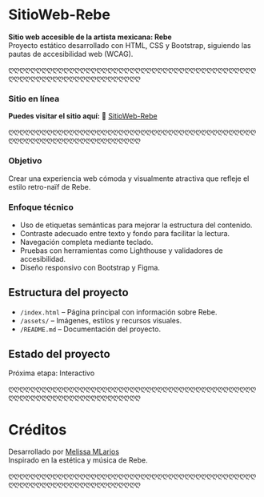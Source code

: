 # SitioWeb-Rebe

**Sitio web accesible de la artista mexicana: Rebe**  
Proyecto estático desarrollado con HTML, CSS y Bootstrap, siguiendo las pautas de accesibilidad web (WCAG).

ღღღღღღღღღღღღღღღღღღღღღღღღღღღღღღღღღღღღღღღღღღღღღღღღღღღღღღღღღღღღღღღღღღღღღ

### Sitio en línea

**Puedes visitar el sitio aquí:**
🔗 [SitioWeb-Rebe](https://mellr7.github.io/SitioWeb-Rebe/)

ღღღღღღღღღღღღღღღღღღღღღღღღღღღღღღღღღღღღღღღღღღღღღღღღღღღღღღღღღღღღღღღღღღღღღ

### Objetivo
Crear una experiencia web cómoda y visualmente atractiva que refleje el estilo retro-naïf de Rebe.

### Enfoque técnico
- Uso de etiquetas semánticas para mejorar la estructura del contenido.
- Contraste adecuado entre texto y fondo para facilitar la lectura.
- Navegación completa mediante teclado.
- Pruebas con herramientas como Lighthouse y validadores de accesibilidad.
- Diseño responsivo con Bootstrap y Figma.

## Estructura del proyecto
- `/index.html` – Página principal con información sobre Rebe.
- `/assets/` – Imágenes, estilos y recursos visuales.
- `/README.md` – Documentación del proyecto.

## Estado del proyecto
Próxima etapa: Interactivo

ღღღღღღღღღღღღღღღღღღღღღღღღღღღღღღღღღღღღღღღღღღღღღღღღღღღღღღღღღღღღღღღღღღღღღ
# Créditos

Desarrollado por [Melissa MLarios](https://github.com/mellr7)  
Inspirado en la estética y música de Rebe.

ღღღღღღღღღღღღღღღღღღღღღღღღღღღღღღღღღღღღღღღღღღღღღღღღღღღღღღღღღღღღღღღღღღღღღ

